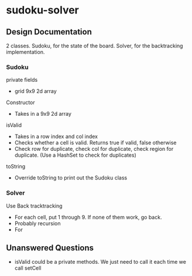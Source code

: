 # sudoku-solver
## Design Documentation
2 classes.
Sudoku, for the state of the board.
Solver, for the backtracking implementation.

### Sudoku
private fields
- grid 9x9 2d array

Constructor
- Takes in a 9x9 2d array

isValid
- Takes in a row index and col index
- Checks whether a cell is valid. Returns true if valid, false otherwise
- Check row for duplicate, check col for duplicate, check region for duplicate. (Use a HashSet to check for duplicates)

toString
- Override toString to print out the Sudoku class

### Solver
Use Back tracktracking
- For each cell, put 1 through 9. If none of them work, go back.
- Probably recursion
- For 

## Unanswered Questions
- isValid could be a private methods. We just need to call it each time we call setCell